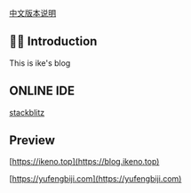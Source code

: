 
[中文版本说明](./README_CN.md)

## 👏🏻 Introduction

This is ike's blog

## ONLINE IDE
[stackblitz](https://stackblitz.com/)

## Preview

[https://ikeno.top](https://blog.ikeno.top) 

[https://yufengbiji.com](https://yufengbiji.com)  
